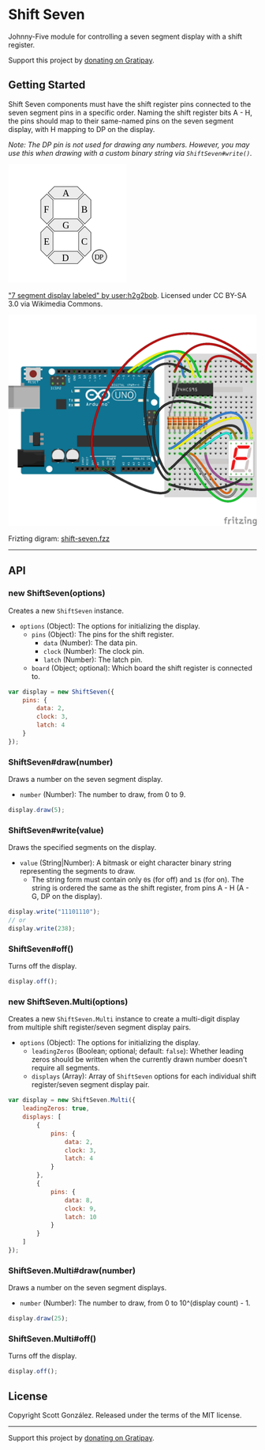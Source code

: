 # Shift Seven

Johnny-Five module for controlling a seven segment display with a shift register.

Support this project by [donating on Gratipay](https://gratipay.com/scottgonzalez/).



## Getting Started

Shift Seven components must have the shift register pins connected to the seven segment pins in a specific order. Naming the shift register bits A - H, the pins should map to their same-named pins on the seven segment display, with H mapping to DP on the display.

*Note: The DP pin is not used for drawing any numbers. However, you may use this when drawing with a custom binary string via `ShiftSeven#write()`.*

![Seven segment display labeled](resources/7_segment_display_labeled.png)

["7 segment display labeled" by user:h2g2bob](https://en.wikipedia.org/wiki/Seven-segment_display#/media/File:7_segment_display_labeled.svg). Licensed under CC BY-SA 3.0 via Wikimedia Commons.

![Breadboard for Shift Seven](resources/shift-seven.png)

Frizting digram: [shift-seven.fzz](resources/shift-seven.fzz)

-----



## API

### new ShiftSeven(options)

Creates a new `ShiftSeven` instance.

* `options` (Object): The options for initializing the display.
	* `pins` (Object): The pins for the shift register.
		* `data` (Number): The data pin.
		* `clock` (Number): The clock pin.
		* `latch` (Number): The latch pin.
	* `board` (Object; optional): Which board the shift register is connected to.

```js
var display = new ShiftSeven({
	pins: {
		data: 2,
		clock: 3,
		latch: 4
	}
});
```

### ShiftSeven#draw(number)

Draws a number on the seven segment display.

* `number` (Number): The number to draw, from 0 to 9.

```js
display.draw(5);
```

### ShiftSeven#write(value)

Draws the specified segments on the display.

* `value` (String|Number): A bitmask or eight character binary string representing the segments to draw.
	* The string form must contain only `0`s (for off) and `1`s (for on). The string is ordered the same as the shift register, from pins A - H (A - G, DP on the display).

```js
display.write("11101110");
// or
display.write(238);
```

### ShiftSeven#off()

Turns off the display.

```js
display.off();
```

### new ShiftSeven.Multi(options)

Creates a new `ShiftSeven.Multi` instance to create a multi-digit display from multiple shift register/seven segment display pairs.

* `options` (Object): The options for initializing the display.
	* `leadingZeros` (Boolean; optional; default: `false`): Whether leading zeros should be written when the currently drawn number doesn't require all segments.
	* `displays` (Array): Array of `ShiftSeven` options for each individual shift register/seven segment display pair.

```js
var display = new ShiftSeven.Multi({
	leadingZeros: true,
	displays: [
		{
			pins: {
				data: 2,
				clock: 3,
				latch: 4
			}
		},
		{
			pins: {
				data: 8,
				clock: 9,
				latch: 10
			}
		}
	]
});
```

### ShiftSeven.Multi#draw(number)

Draws a number on the seven segment displays.

* `number` (Number): The number to draw, from 0 to 10^(display count) - 1.

```js
display.draw(25);
```

### ShiftSeven.Multi#off()

Turns off the display.

```js
display.off();
```



## License

Copyright Scott González. Released under the terms of the MIT license.

---

Support this project by [donating on Gratipay](https://gratipay.com/scottgonzalez/).

